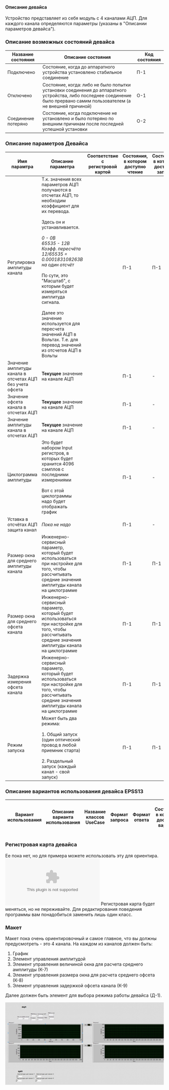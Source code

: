 #### Описание девайса
Устройство представляет из себя модуль с 4 каналами АЦП. Для каждого канала определяются параметры (указаны в "Описании параметров девайса").

### Описание возможных состояний девайса

| Название состояния  | Описание состояния                                                                                                                                                         | Код состояния |
| ------------------- | -------------------------------------------------------------------------------------------------------------------------------------------------------------------------- | ------------- |
| Подключено          | Состояние, когда до аппаратного устройства установлено стабильное соединение                                                                                               | П-1           |
| Отключено           | Состояние, когда: либо не было попытки установки соединения до аппаратного устройства, либо последнее соединение было прервано самим пользователем (а не внешней причиной) | О-1           |
| Соединение потеряно | Состояние, когда подключение не установлено и было потеряно по внешним причинам после последней успешной установки                                                         | О-2           |


### Описание параметров Девайса

| Имя парамтра                                              | Описание параметра                                                                                                                                                                                                                                                                                                                                                                                                                                       | Соответствие с регистровой картой | Состояния, в котором доступно чтение | Состояния, в котором доступна запись | Код параметра |
| --------------------------------------------------------- | -------------------------------------------------------------------------------------------------------------------------------------------------------------------------------------------------------------------------------------------------------------------------------------------------------------------------------------------------------------------------------------------------------------------------------------------------------- | --------------------------------- | ------------------------------------ | ------------------------------------ | ------------- |
| Регулировка амплитуды канала                              | Т.к. значения всех параметров АЦП получаются в отсчетах АЦП, то необходим коэффициент для их перевода.<br><br>Здесь он и устанавливается.<br><br>*0 - 0В  <br>65535 - 12В  <br>Коэфф. пересчёта 12/65535 = 0.000183108263В на один отсчёт*<br><br>По сути, это "Масштаб", с которым будет измеряться амплитуда сигнала. <br><br>Далее это значение используется для пересчета значений АЦП в Вольтах. Т.е. для перевод значений из отсчетов АЦП в Вольты | <br><br>                          | П-1                                  | П-1                                  | К-1           |
| Значение амплитуды канала в отсчетах АЦП без учета офсета | **Текущее** значение на канале АЦП                                                                                                                                                                                                                                                                                                                                                                                                                       |                                   | П-1                                  | -                                    | К-2           |
| Значение офсета канала в отсчетах АЦП                     | **Текущее** значение на канале АЦП                                                                                                                                                                                                                                                                                                                                                                                                                       |                                   | П-1                                  | -                                    | К-3           |
| Значение амплитуды канала в отсчетах АЦП                  | **Текущее** значение на канале АЦП                                                                                                                                                                                                                                                                                                                                                                                                                       |                                   | П-1                                  | -                                    | К-4           |
| Циклограмма амплитуды                                     | Это будет набором Input регистров, в которых будет хранится 4096 сэмплов с последними измерениями<br><br>Вот с этой циклограммы надо будет отображать график                                                                                                                                                                                                                                                                                             |                                   | П-1                                  | -                                    | К-5           |
| Уставка в отсчётах АЦП защита канал                       | *Пока не надо*                                                                                                                                                                                                                                                                                                                                                                                                                                           |                                   | П-1                                  | -                                    | К-6           |
| Размер окна для среднего амплитуды канала                 | Инженерно-сервисный параметр, который будет использоваться при настройке для того, чтобы рассчитывать средние значения амплитуды канала на циклограмме                                                                                                                                                                                                                                                                                                   |                                   | П-1                                  | П-1                                  | К-7           |
| Размер окна для среднего офсета канала                    | Инженерно-сервисный параметр, который будет использоваться при настройке для того, чтобы рассчитывать средние значения амплитуды канала на циклограмме                                                                                                                                                                                                                                                                                                   |                                   | П-1                                  | П-1                                  | К-8           |
| Задержка измерения офсета канала                          | Инженерно-сервисный параметр, который будет использоваться при настройке для того, чтобы рассчитывать средние значения амплитуды канала на циклограмме                                                                                                                                                                                                                                                                                                   |                                   | П-1                                  | П-1                                  | К-9           |
| Режим запуска                                             | Может быть два режима:<br><br>1. Общий запуск (один оптический провод в любой приемник старта)<br><br>2. Раздельный запуск (каждый канал - свой запуск)                                                                                                                                                                                                                                                                                                  |                                   | П-1                                  | П-1                                  | Д-1           |




### Описание вариантов использования девайса EPSS13

| Вариант использования | Описание варианта использования | Название классов UseCase | Формат запроса | Формат ответа | Состояние, в котором доступен вариант | Ссылка на Pull Request и Issue с добавлением варианта использования |
| --------------------- | ------------------------------- | ------------------------ | -------------- | ------------- | ------------------------------------- | ------------------------------------------------------------------- |


### Регистровая карта девайса

Ее пока нет, но для примера можете использовать эту для ориентира.
![Новая таблица](Новая%20таблица.xlsx)
Регистровая карта будет меняться, но не переживайте. Для редактирования поведения программы вам понадобиться заменить лишь один класс.
### Макет

Макет пока очень ориентировочный и самое главное, что вы должны предусмотреть - это 4 канала. На каждом из каналов должен быть:
1. График
2. Элемент управления амплитудой
3. Элемент управления величиной окна для расчета среднего амплитуды (К-7)
4. Элемент управления размера окна для расчета среднего офсета (К-8)
5. Элемент управления задержкой офсета канала (К-9)

Далее должен быть элемент для выбора режима работы девайса (Д-1).

![Pasted image 20240415163259](Pasted%20image%2020240415163259.png)
